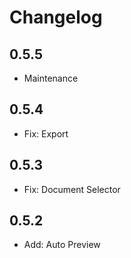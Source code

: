 # Changelog
## 0.5.5
- Maintenance

## 0.5.4
- Fix: Export

## 0.5.3
- Fix: Document Selector

## 0.5.2
- Add: Auto Preview


